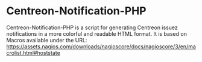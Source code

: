 # Centreon-Notification-PHP
Centreon-Notification-PHP is a script for generating Centreon issuez notifications in a more colorful and readable HTML format. It is based on Macros available under the URL: https://assets.nagios.com/downloads/nagioscore/docs/nagioscore/3/en/macrolist.html#hoststate
